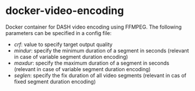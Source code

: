 # docker-video-encoding

Docker container for DASH video encoding using FFMPEG. 
The following parameters can be specified in a config file: 

* _crf_: value to specify target output quality 
* _mindur_: specify the minimum duration of a segment in seconds (relevant in case of variable segment duration encoding)
* _maxdur_: specify the maximum duration of a segment in seconds (relevant in case of variable segment duration encoding)
* _seglen_: specify the fix duration of all video segments (relevant in cas of fixed segment duration encoding)
